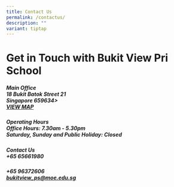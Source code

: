 ```yaml
---
title: Contact Us
permalink: /contactus/
description: ""
variant: tiptap
---
```

<h1><strong>Get in Touch with Bukit View Pri School</strong></h1>
<h5><strong>Main Office</strong><br>18 Bukit Batok Street 21 <br>Singapore 659634&gt; <br><a href="https://www.google.com/maps?q=18+Bukit+Batok+Street+21+Singapore+659634+" rel="noopener nofollow" target="_blank">VIEW MAP</a></h5>
<h5><strong>Operating Hours</strong><br>Office Hours:&nbsp;7.30am - 5.30pm <br>Saturday, Sunday and Public Holiday: Closed</h5>
<h5><strong>Contact Us</strong><br>+65 65661980 </h5>
<h5>+65 96372606<br><a href="mailto:bukitview_ps@moe.edu.sg" rel="noopener noreferrer nofollow" target="_blank"><u>bukitview_ps@moe.edu.sg</u></a></h5>
<p></p>